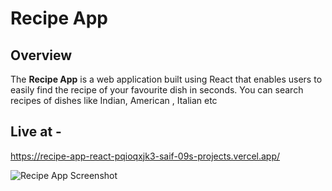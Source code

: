 # Recipe App

## Overview

The **Recipe App** is a web application built using React that enables users to easily find the recipe of your favourite dish in seconds. You can search recipes of dishes like Indian, American , Italian etc

## Live at - 
https://recipe-app-react-pqioqxjk3-saif-09s-projects.vercel.app/

![Recipe App Screenshot](https://i.ibb.co/phPd25w/Screenshot-2023-10-23-190206.png)


